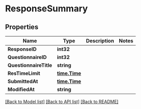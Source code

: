 # ResponseSummary

## Properties

Name | Type | Description | Notes
------------ | ------------- | ------------- | -------------
**ResponseID** | **int32** |  | 
**QuestionnaireID** | **int32** |  | 
**QuestionnaireTitle** | **string** |  | 
**ResTimeLimit** | [**time.Time**](time.Time.md) |  | 
**SubmittedAt** | [**time.Time**](time.Time.md) |  | 
**ModifiedAt** | **string** |  | 

[[Back to Model list]](../README.md#documentation-for-models) [[Back to API list]](../README.md#documentation-for-api-endpoints) [[Back to README]](../README.md)


